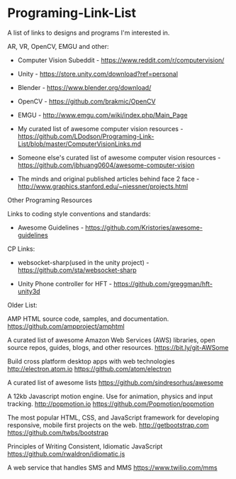 # Programing-Link-List
A list of links to designs and programs I'm interested in.

AR, VR, OpenCV, EMGU and other:

- Computer Vision Subeddit - https://www.reddit.com/r/computervision/

- Unity - https://store.unity.com/download?ref=personal

- Blender - https://www.blender.org/download/

- OpenCV - https://github.com/brakmic/OpenCV

- EMGU - http://www.emgu.com/wiki/index.php/Main_Page

- My curated list of awesome computer vision resources - https://github.com/LDodson/Programing-Link-List/blob/master/ComputerVisionLinks.md

- Someone else's curated list of awesome computer vision resources - https://github.com/jbhuang0604/awesome-computer-vision

- The minds and original published articles behind face 2 face - http://www.graphics.stanford.edu/~niessner/projects.html

Other Programing Resources

Links to coding style conventions and standards:
- Awesome Guidelines - https://github.com/Kristories/awesome-guidelines

CP Links:
- websocket-sharp(used in the unity project) - https://github.com/sta/websocket-sharp

- Unity Phone controller for HFT - https://github.com/greggman/hft-unity3d

Older List:

AMP HTML source code, samples, and documentation.
https://github.com/ampproject/amphtml

A curated list of awesome Amazon Web Services (AWS) libraries, open source repos, guides, blogs, and other resources. https://bit.ly/git-AWSome

Build cross platform desktop apps with web technologies http://electron.atom.io
https://github.com/atom/electron

A curated list of awesome lists
https://github.com/sindresorhus/awesome

A 12kb Javascript motion engine. Use for animation, physics and input tracking. http://popmotion.io
https://github.com/Popmotion/popmotion

The most popular HTML, CSS, and JavaScript framework for developing responsive, mobile first projects on the web. http://getbootstrap.com
https://github.com/twbs/bootstrap

Principles of Writing Consistent, Idiomatic JavaScript
https://github.com/rwaldron/idiomatic.js

A web service that handles SMS and MMS
https://www.twilio.com/mms


